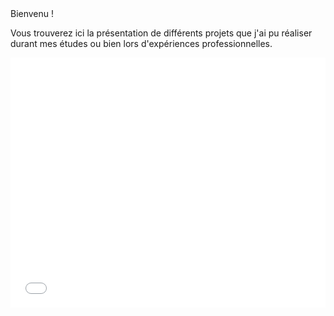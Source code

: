 <meta charset="utf-8">
<head>
Bienvenu !

Vous trouverez ici la présentation de différents projets que j'ai pu réaliser durant mes études ou bien lors d'expériences professionnelles.
</head>

<script src="//d3js.org/d3.v3.min.js"></script>
<script src="./myVoronoi.js"></script>
  

<body>
<iframe width="100%" height="400" src="//jsfiddle.net/sgu5dc0k/403/embedded/result/" allowpaymentrequest frameborder="0"></iframe>

</body>
